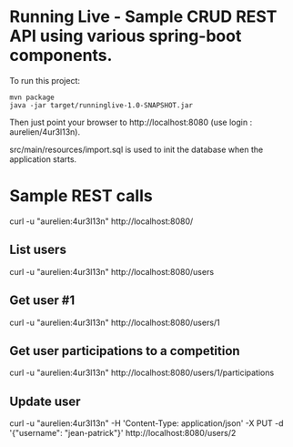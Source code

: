 # Running Live - Sample CRUD REST API using various spring-boot components.

To run this project:

```
mvn package
java -jar target/runninglive-1.0-SNAPSHOT.jar

```

Then just point your browser to http://localhost:8080 
(use login : aurelien/4ur3l13n).

src/main/resources/import.sql is used to init the database when the application
starts.

# Sample REST calls

curl -u "aurelien:4ur3l13n" http://localhost:8080/

## List users

curl -u "aurelien:4ur3l13n" http://localhost:8080/users

## Get user #1

curl -u "aurelien:4ur3l13n" http://localhost:8080/users/1

## Get user participations to a competition

curl -u "aurelien:4ur3l13n" http://localhost:8080/users/1/participations

## Update user

curl -u "aurelien:4ur3l13n" -H 'Content-Type: application/json' -X PUT -d '{"username": "jean-patrick"}' http://localhost:8080/users/2

